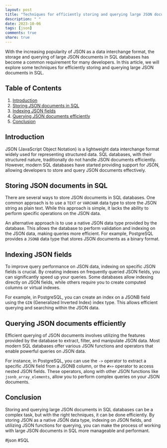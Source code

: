 ```yaml
---
layout: post
title: "Techniques for efficiently storing and querying large JSON documents in SQL"
description: " "
date: 2023-10-06
tags: [json]
comments: true
share: true
---
```


With the increasing popularity of JSON as a data interchange format, the storage and querying of large JSON documents in SQL databases has become a common requirement for many developers. In this article, we will explore some techniques for efficiently storing and querying large JSON documents in SQL.

## Table of Contents
1. [Introduction](#introduction)
2. [Storing JSON documents in SQL](#storing-json-documents-in-sql)
3. [Indexing JSON fields](#indexing-json-fields)
4. [Querying JSON documents efficiently](#querying-json-documents-efficiently)
5. [Conclusion](#conclusion)

## Introduction <a name="introduction"></a>

JSON (JavaScript Object Notation) is a lightweight data interchange format widely used for representing structured data. SQL databases, with their structured nature, traditionally do not handle JSON documents efficiently. However, modern SQL databases have started providing support for JSON, allowing developers to store and query JSON documents effectively.

## Storing JSON documents in SQL <a name="storing-json-documents-in-sql"></a>

There are several ways to store JSON documents in SQL databases. One common approach is to use a `TEXT` or `VARCHAR` data type to store the JSON string as plain text. While this approach is simple, it lacks the ability to perform specific operations on the JSON data.

An alternative approach is to use a native JSON data type provided by the database. This allows the database to perform validation and indexing on the JSON data, making queries more efficient. For example, PostgreSQL provides a `JSONB` data type that stores JSON documents as a binary format.

## Indexing JSON fields <a name="indexing-json-fields"></a>

To improve query performance on JSON data, indexing on specific JSON fields is crucial. By creating indexes on frequently queried JSON fields, you can significantly speed up your queries. Some databases allow indexing directly on JSON fields, while others require you to create computed columns or virtual indexes.

For example, in PostgreSQL, you can create an index on a JSONB field using the `GIN` (Generalized Inverted Index) index type. This allows efficient querying and searching within the JSON data.

## Querying JSON documents efficiently <a name="querying-json-documents-efficiently"></a>

Efficient querying of JSON documents involves utilizing the features provided by the database to extract, filter, and manipulate JSON data. Most modern SQL databases offer various JSON functions and operators that enable powerful queries on JSON data.

For instance, in PostgreSQL, you can use the `->` operator to extract a specific JSON field from a JSONB column, or the `#>>` operator to access nested JSON fields. These operators, along with other JSON functions like `jsonb_array_elements`, allow you to perform complex queries on your JSON documents.

## Conclusion <a name="conclusion"></a>

Storing and querying large JSON documents in SQL databases can be a complex task, but with the right techniques, it can be done efficiently. By storing JSON as a native JSON data type, indexing on JSON fields, and utilizing JSON functions for querying, you can make the process of working with large JSON documents in SQL more manageable and performant.

#json #SQL